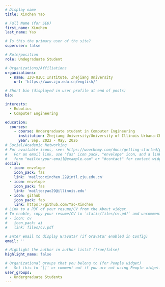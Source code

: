 ```yaml
---
# Display name
title: Xinchen Yao

# Full Name (for SEO)
first_name: Xinchen
last_name: Yao

# Is this the primary user of the site?
superuser: false

# Role/position
role: Undegraduate Student

# Organizations/Affiliations
organizations:
  - name: ZJU-UIUC Institute, Zhejiang University
    url: 'https://www.zju.edu.cn/english/'

# Short bio (displayed in user profile at end of posts)
bio:

interests:
  - Robotics
  - Computer Engineering

education:
  courses:
    - course: Undergraduate student in Computer Engineering
      institution: Zhejiang University/University of Illinois Urbana-Champaign
      year: Sep, 2022 - May, 2026
# Social/Academic Networking
# For available icons, see: https://wowchemy.com/docs/getting-started/page-builder/#icons
#   For an email link, use "fas" icon pack, "envelope" icon, and a link in the
#   form "mailto:your-email@example.com" or "#contact" for contact widget.
social:
  - icon: envelope
    icon_pack: fas
    link: 'mailto:xinchen.22@intl.zju.edu.cn'
  - icon: envelope
    icon_pack: fas
    link: 'mailto:yao29@illinois.edu'
  - icon: github
    icon_pack: fab
    link: https://github.com/Yao-Xinchen
# Link to a PDF of your resume/CV from the About widget.
# To enable, copy your resume/CV to `static/files/cv.pdf` and uncomment the lines below.
# - icon: cv
#   icon_pack: ai
#   link: files/cv.pdf

# Enter email to display Gravatar (if Gravatar enabled in Config)
email: ''

# Highlight the author in author lists? (true/false)
highlight_name: false

# Organizational groups that you belong to (for People widget)
#   Set this to `[]` or comment out if you are not using People widget.
user_groups:
  - Undergraduate Students
---
```



